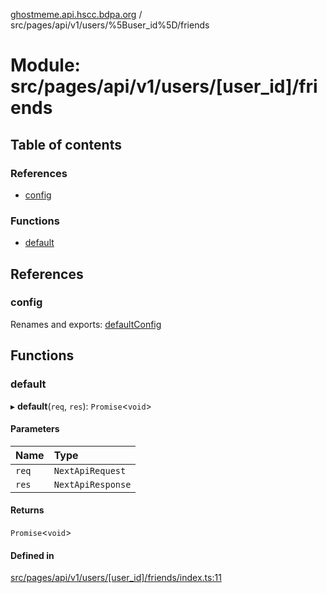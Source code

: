 [ghostmeme.api.hscc.bdpa.org][1] / src/pages/api/v1/users/%5Buser_id%5D/friends

# Module: src/pages/api/v1/users/\[user_id]/friends

## Table of contents

### References

- [config][2]

### Functions

- [default][3]

## References

### config

Renames and exports: [defaultConfig][4]

## Functions

### default

▸ **default**(`req`, `res`): `Promise`<`void`>

#### Parameters

| Name  | Type              |
| :---- | :---------------- |
| `req` | `NextApiRequest`  |
| `res` | `NextApiResponse` |

#### Returns

`Promise`<`void`>

#### Defined in

[src/pages/api/v1/users/\[user_id\]/friends/index.ts:11][5]

[1]: ../README.md
[2]: src_pages_api_v1_users__user_id__friends.md#config
[3]: src_pages_api_v1_users__user_id__friends.md#default
[4]: src_backend_middleware.md#defaultconfig

[5]:
https://github.com/nhscc/ghostmeme.api.hscc.bdpa.org/blob/bc222b4/src/pages/api/v1/users/[user_id]/friends/index.ts#L11
